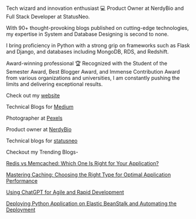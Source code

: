 Tech wizard and innovation enthusiast 💻 Product Owner at NerdyBio and Full Stack Developer at StatusNeo.

With 90+ thought-provoking blogs published on cutting-edge technologies, my expertise in System and Database Designing is second to none.

I bring proficiency in Python with a strong grip on frameworks such as Flask and Django, and databases including MongoDB, RDS, and Redshift.

Award-winning professional 🏆 Recognized with the Student of the Semester Award, Best Blogger Award, and Immense Contribution Award from various organizations and universities, I am constantly pushing the limits and delivering exceptional results. 

Check out my [website](https://www.utkarshshukla.com/)

Technical Blogs for [Medium](https://medium.com/@utkarshshukla.author)

Photographer at [Pexels](https://www.pexels.com/@utkarsh-shukla-204757820/)

Product owner at [NerdyBio](https://www.nerdybio.com/)

Technical blogs for [statusneo](https://statusneo.com/author/utkarsh-shukla)

Checkout my Trending Blogs-

[Redis vs Memcached: Which One Is Right for Your Application?](https://medium.com/@utkarshshukla.author/redis-vs-memcached-which-one-is-right-for-your-application-a3525d4ed688)

[Mastering Caching: Choosing the Right Type for Optimal Application Performance](https://medium.com/@utkarshshukla.author/mastering-caching-choosing-the-right-type-for-optimal-application-performance-407e169461b7)

[Using ChatGPT for Agile and Rapid Development](https://medium.com/devops-dev/using-chatgpt-for-agile-and-rapid-development-57f572b412d3)

[Deploying Python Application on Elastic BeanStalk and Automating the Deployment](https://medium.com/devops-dev/deploying-python-flask-application-on-aws-elastic-beanstalk-and-creating-a-ci-cd-pipeline-with-4494538e31f9)

